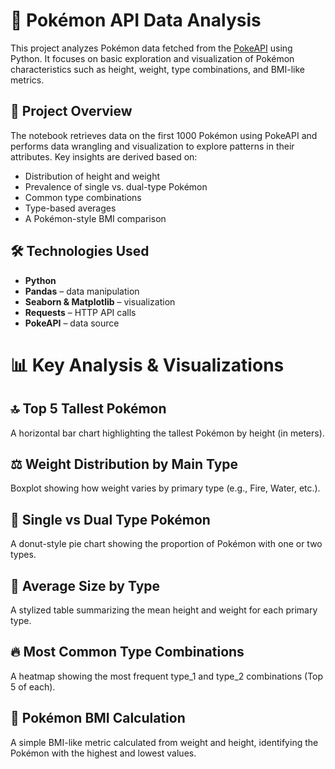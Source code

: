 # 🧬 Pokémon API Data Analysis

This project analyzes Pokémon data fetched from the [PokeAPI](https://pokeapi.co/) using Python. It focuses on basic exploration and visualization of Pokémon characteristics such as height, weight, type combinations, and BMI-like metrics.

## 🚀 Project Overview

The notebook retrieves data on the first 1000 Pokémon using PokeAPI and performs data wrangling and visualization to explore patterns in their attributes. Key insights are derived based on:

- Distribution of height and weight
- Prevalence of single vs. dual-type Pokémon
- Common type combinations
- Type-based averages
- A Pokémon-style BMI comparison

## 🛠️ Technologies Used

- **Python**
- **Pandas** – data manipulation
- **Seaborn & Matplotlib** – visualization
- **Requests** – HTTP API calls
- **PokeAPI** – data source

# 📊 Key Analysis & Visualizations

## 🔝 Top 5 Tallest Pokémon
A horizontal bar chart highlighting the tallest Pokémon by height (in meters).

## ⚖️ Weight Distribution by Main Type
Boxplot showing how weight varies by primary type (e.g., Fire, Water, etc.).

## 🔁 Single vs Dual Type Pokémon
A donut-style pie chart showing the proportion of Pokémon with one or two types.

## 📐 Average Size by Type
A stylized table summarizing the mean height and weight for each primary type.

## 🔥 Most Common Type Combinations
A heatmap showing the most frequent type_1 and type_2 combinations (Top 5 of each).

## 🧮 Pokémon BMI Calculation
A simple BMI-like metric calculated from weight and height, identifying the Pokémon with the highest and lowest values.
